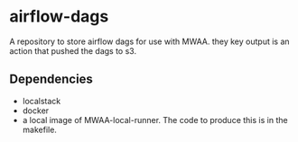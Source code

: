 # airflow-dags 
A repository to store airflow dags for use with MWAA. they key output is an action that pushed the dags to s3.

## Dependencies

- localstack
- docker
- a local image of MWAA-local-runner. The code to produce this is in the makefile.
